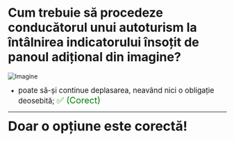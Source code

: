 # Cum trebuie să procedeze conducătorul unui autoturism la întâlnirea indicatorului însoțit de panoul adițional din imagine?

![Imagine](https://www.arr-atestate.ro/upload/img/questions/img/cum-trebuie-sa-procedeze-conducatorul-unui-autoturism-la-intalnirea-indicatorului-insotit-de-panoul-aditional-din-imagine.jpg)

- <span style="font-size: larger;">poate să-și continue deplasarea, neavând nici o obligație deosebită; <span style="color: green; font-size: larger;">✅ (Corect)</span></span>

---

<span style="font-size: 30px; font-weight: bold;">**Doar o opțiune este corectă!**</span>